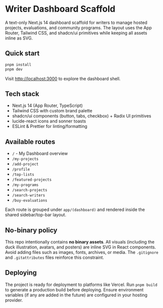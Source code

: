 # Writer Dashboard Scaffold

A text-only Next.js 14 dashboard scaffold for writers to manage hosted projects, evaluations, and community programs. The layout uses the App Router, Tailwind CSS, and shadcn/ui primitives while keeping all assets inline as SVG.

## Quick start

```bash
pnpm install
pnpm dev
```

Visit [http://localhost:3000](http://localhost:3000) to explore the dashboard shell.

## Tech stack

- Next.js 14 (App Router, TypeScript)
- Tailwind CSS with custom brand palette
- shadcn/ui components (button, tabs, checkbox) + Radix UI primitives
- lucide-react icons and sonner toasts
- ESLint & Prettier for linting/formatting

## Available routes

- `/` - My Dashboard overview
- `/my-projects`
- `/add-project`
- `/profile`
- `/top-lists`
- `/featured-projects`
- `/my-programs`
- `/search-projects`
- `/search-writers`
- `/buy-evaluations`

Each route is grouped under `app/(dashboard)` and rendered inside the shared sidebar/top-bar layout.

## No-binary policy

This repo intentionally contains **no binary assets**. All visuals (including the duck illustration, avatars, and posters) are inline SVG in React components. Avoid adding files such as images, fonts, archives, or media. The `.gitignore` and `.gitattributes` files reinforce this constraint.

## Deploying

The project is ready for deployment to platforms like Vercel. Run `pnpm build` to generate a production build before deploying. Ensure environment variables (if any are added in the future) are configured in your hosting provider.
